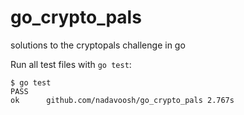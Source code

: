 # go_crypto_pals
solutions to the cryptopals challenge in go

Run all test files with `go test`: 

```
$ go test
PASS
ok  	github.com/nadavoosh/go_crypto_pals	2.767s
```
